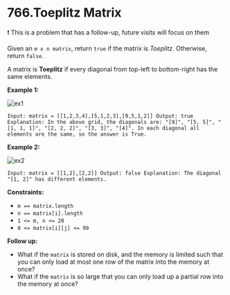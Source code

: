 766.Toeplitz Matrix
===

❗ This is a problem that has a follow-up, future visits will focus on them

Given an `m x n matrix`, return `true` if the matrix is _Toeplitz_. Otherwise, return `false`.

A matrix is __Toeplitz__ if every diagonal from top-left to bottom-right has the same elements.

__Example 1:__

![ex1](https://user-images.githubusercontent.com/99130418/199110031-68e46416-4bb5-4c13-9eca-b0217edebd91.jpg)

`Input: matrix = [[1,2,3,4],[5,1,2,3],[9,5,1,2]]
Output: true
Explanation:
In the above grid, the diagonals are:
"[9]", "[5, 5]", "[1, 1, 1]", "[2, 2, 2]", "[3, 3]", "[4]".
In each diagonal all elements are the same, so the answer is True.`

__Example 2:__

![ex2](https://user-images.githubusercontent.com/99130418/199110105-4383ded1-11f0-4e7c-8064-9253fe616c3f.jpg)

`
Input: matrix = [[1,2],[2,2]]
Output: false
Explanation:
The diagonal "[1, 2]" has different elements.
`

__Constraints:__

+ `m == matrix.length`
+ `n == matrix[i].length`
+ `1 <= m, n <= 20`
+ `0 <= matrix[i][j] <= 99`

__Follow up:__

+ What if the `matrix` is stored on disk, and the memory is limited such that you can only load at most one row of the matrix into the memory at once?
+ What if the `matrix` is so large that you can only load up a partial row into the memory at once?
